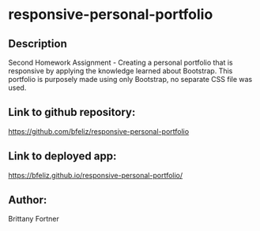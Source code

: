 # responsive-personal-portfolio

## Description

Second Homework Assignment - Creating a personal portfolio that is responsive by applying the knowledge learned about Bootstrap. This portfolio is purposely made using only Bootstrap, no separate CSS file was used.

## Link to github repository:

https://github.com/bfeliz/responsive-personal-portfolio

## Link to deployed app:

https://bfeliz.github.io/responsive-personal-portfolio/

## Author:

Brittany Fortner
